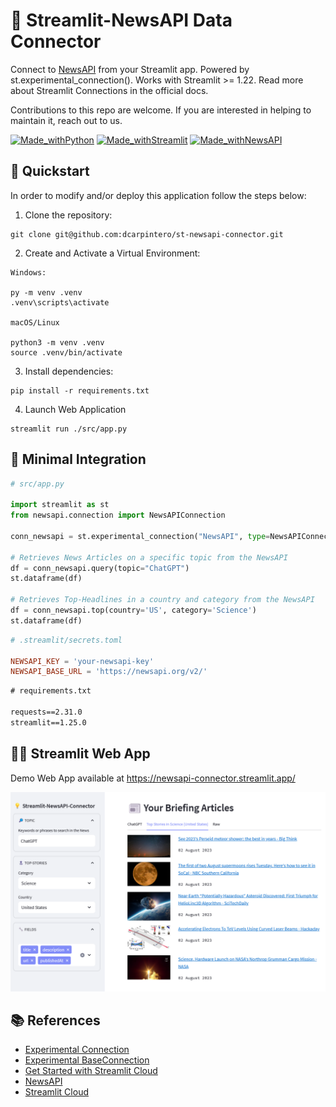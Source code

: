 # 📰 Streamlit-NewsAPI Data Connector

Connect to [NewsAPI](https://newsapi.org/) from your Streamlit app. Powered by st.experimental_connection(). Works with Streamlit >= 1.22. Read more about Streamlit Connections in the official docs. 

Contributions to this repo are welcome. If you are interested in helping to maintain it, reach out to us. 

[![Made_withPython](https://img.shields.io/badge/Made%20With-Python-blue?style=for-the-badge&logo=Python)](https://www.steamlit.io/)
[![Made_withStreamlit](https://img.shields.io/badge/Made%20With-Streamlit-red?style=for-the-badge&logo=Streamlit)](https://www.steamlit.io/)
[![Made_withNewsAPI](https://img.shields.io/badge/Made%20With-NewsAPI-lightblue?style=for-the-badge)](https://newsapi.org/)


## 🚀 Quickstart

In order to modify and/or deploy this application follow the steps below:

1. Clone the repository:
```
git clone git@github.com:dcarpintero/st-newsapi-connector.git
```

2. Create and Activate a Virtual Environment:

```
Windows:

py -m venv .venv
.venv\scripts\activate

macOS/Linux

python3 -m venv .venv
source .venv/bin/activate
```

3. Install dependencies:

```
pip install -r requirements.txt
```

4. Launch Web Application

```
streamlit run ./src/app.py
```

## 📄 Minimal Integration

```python
# src/app.py

import streamlit as st
from newsapi.connection import NewsAPIConnection

conn_newsapi = st.experimental_connection("NewsAPI", type=NewsAPIConnection)

# Retrieves News Articles on a specific topic from the NewsAPI
df = conn_newsapi.query(topic="ChatGPT")
st.dataframe(df)

# Retrieves Top-Headlines in a country and category from the NewsAPI
df = conn_newsapi.top(country='US', category='Science')
st.dataframe(df)
```

```toml
# .streamlit/secrets.toml

NEWSAPI_KEY = 'your-newsapi-key'
NEWSAPI_BASE_URL = 'https://newsapi.org/v2/'
```

```txt
# requirements.txt

requests==2.31.0
streamlit==1.25.0
```

## 👩‍💻 Streamlit Web App

Demo Web App available at https://newsapi-connector.streamlit.app/ 

![WebApp](./assets/st-newsapi-connector.png)

## 📚 References

- [Experimental Connection](https://blog.streamlit.io/introducing-st-experimental_connection/)
- [Experimental BaseConnection](https://docs.streamlit.io/library/api-reference/connections/st.connections.experimentalbaseconnection)
- [Get Started with Streamlit Cloud](https://docs.streamlit.io/streamlit-community-cloud/get-started)
- [NewsAPI](https://newsapi.org/)
- [Streamlit Cloud](https://streamlit.io/cloud/)

